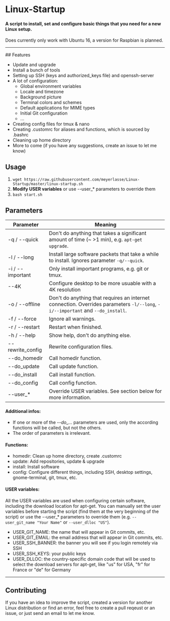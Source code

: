 # Linux-Startup
#### A script to install, set and configure basic things that you need for a new Linux setup.
Does currently only work with Ubuntu 16, a version for Raspbian is planned.
<hr>
## Features

- Update and upgrade
- Install a bunch of tools
- Setting up SSH (keys and authorized_keys file) and openssh-server
- A lot of configuration:
  - Global environment variables
  - Locale and timezone
  - Background picture
  - Terminal colors and schemes
  - Default applications for MIME types
  - Initial Git configuration
  - ...
- Creating config files for tmux & nano
- Creating .customrc for aliases and functions, which is sourced by .bashrc
- Cleaning up home directory
- More to come (if you have any suggestions, create an issue to let me know)

## Usage

1. `wget https://raw.githubusercontent.com/meyerlasse/Linux-Startup/master/linux-startup.sh`
2. **Modify USER variables** or use --user_* parameters to override them
3. `bash start.sh`

## Parameters

| Parameter       | Meaning                                                                                                                       |
|-----------------|-------------------------------------------------------------------------------------------------------------------------------|
| -q / --quick    | Don't do anything that takes a significant amount of time (~ >1 min), e.g. `apt-get upgrade`.                                 |
| -l / --long     | Install large software packets that take a while to install. Ignores parameter `-q/--quick`.                                  |
| -i / --important| Only install important programs, e.g. git or tmux.                                                                            |
| --4K            | Configure desktop to be more usuable with a 4K resolution                                                                     |
| -o / --offline  | Don't do anything that requires an internet connection. Overrides parameters `-l/--long`, `-i/--important` and `--do_install`.|
| -f / --force    | Ignore all warnings.                                                                                                          |
| -r / --restart  | Restart when finished.                                                                                                        |
| -h / --help     | Show help, don't do anything else.                                                                                            |
| --rewrite_config| Rewrite configuration files.                                                                                                  |
| --do_homedir    | Call homedir function.                                                                                                        |
| --do_update     | Call update function.                                                                                                         |
| --do_install    | Call install function.                                                                                                        |
| --do_config     | Call config function.                                                                                                         |
| --user_*        | Override USER variables. See section below for more information.                                                              |

#### Additional infos:

- If one or more of the *--do_...* parameters are used, only the according functions will be called, but not the others.
- The order of parameters is irrelevant.

#### Functions:

- homedir: Clean up home directory, create .customrc
- update: Add repositories, update & upgrade
- install: Install software
- config: Configure different things, including SSH, desktop settings, gnome-terminal, git, tmux, etc.

#### USER variables:

All the USER variables are used when configuring certain software, including the download location for apt-get. You can manually set the user variables before starting the script (find them at the very beginning of the script) or use the --user_* parameters to override them (e.g. `--user_git_name "Your Name"` or `--user_dlloc "US"`).

- USER_GIT_NAME: the name that will appear in Git commits, etc.
- USER_GIT_EMAIL: the email address that will appear in Git commits, etc.
- USER_SSH_BANNER: the banner you will see if you login remotely via SSH
- USER_SSH_KEYS: your public keys
- USER_DLLOC: the country-specific domain code that will be used to select the download servers for apt-get, like "us" for USA, "fr" for France or "de" for Germany

<hr>

## Contributing
If you have an idea to improve the script, created a version for another Linux distribution or find an error, feel free to create a pull reqeust or an issue, or just send an email to let me know.
